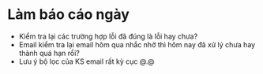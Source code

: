 # Làm báo cáo ngày

* Kiểm tra lại các trường hợp lỗi đã đúng là lỗi hay chưa?
* Email kiểm tra lại email hôm qua nhắc nhở thì hôm nay đã xử lý chưa hay thành quá hạn rồi?
* Lưu ý bộ lọc của KS email rất kỳ cục @.@

